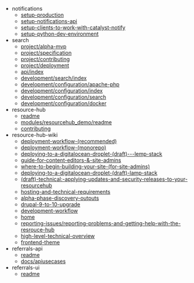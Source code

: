 - notifications
  - [setup-production](notifications/setup-production)
  - [setup-notifications-api](notifications/setup-notifications-api)
  - [setup-clients-to-work-with-catalyst-notify](notifications/setup-clients-to-work-with-catalyst-notify)
  - [setup-python-dev-environment](notifications/setup-python-dev-environment)
- search
  - [project/alpha-mvp](search/project/alpha-mvp)
  - [project/specification](search/project/specification)
  - [project/contributing](search/project/contributing)
  - [project/deployment](search/project/deployment)
  - [api/index](search/api/index)
  - [development/search/index](search/development/search/index)
  - [development/configuration/apache-php](search/development/configuration/apache-php)
  - [development/configuration/index](search/development/configuration/index)
  - [development/configuration/search](search/development/configuration/search)
  - [development/configuration/docker](search/development/configuration/docker)
- resource-hub
  - [readme](resource-hub/readme)
  - [modules/resourcehub_demo/readme](resource-hub/modules/resourcehub_demo/readme)
  - [contributing](resource-hub/contributing)
- resource-hub-wiki
  - [deployment-workflow-(recommended)](resource-hub-wiki/deployment-workflow-(recommended))
  - [deployment-workflow-(monorepo)](resource-hub-wiki/deployment-workflow-(monorepo))
  - [deploying-to-a-digitalocean-droplet-(draft)---lemp-stack](resource-hub-wiki/deploying-to-a-digitalocean-droplet-(draft)---lemp-stack)
  - [guide-for-content-editors-&-site-admins](resource-hub-wiki/guide-for-content-editors-&-site-admins)
  - [where-to-begin-building-your-site-(for-site-admins)](resource-hub-wiki/where-to-begin-building-your-site-(for-site-admins))
  - [deploying-to-a-digitalocean-droplet-(draft)-lamp-stack](resource-hub-wiki/deploying-to-a-digitalocean-droplet-(draft)-lamp-stack)
  - [(draft)-technical:-applying-updates-and-security-releases-to-your-resourcehub](resource-hub-wiki/(draft)-technical:-applying-updates-and-security-releases-to-your-resourcehub)
  - [hosting-and-technical-requirements](resource-hub-wiki/hosting-and-technical-requirements)
  - [alpha-phase-discovery-outputs](resource-hub-wiki/alpha-phase-discovery-outputs)
  - [drupal-9-to-10-upgrade](resource-hub-wiki/drupal-9-to-10-upgrade)
  - [development-workflow](resource-hub-wiki/development-workflow)
  - [home](resource-hub-wiki/home)
  - [reporting-issues/reporting-problems-and-getting-help-with-the-resrouce-hub](resource-hub-wiki/reporting-issues/reporting-problems-and-getting-help-with-the-resrouce-hub)
  - [high-level-technical-overview](resource-hub-wiki/high-level-technical-overview)
  - [frontend-theme](resource-hub-wiki/frontend-theme)
- referrals-api
  - [readme](referrals-api/readme)
  - [docs/apiusecases](referrals-api/docs/apiusecases)
- referrals-ui
  - [readme](referrals-ui/readme)
